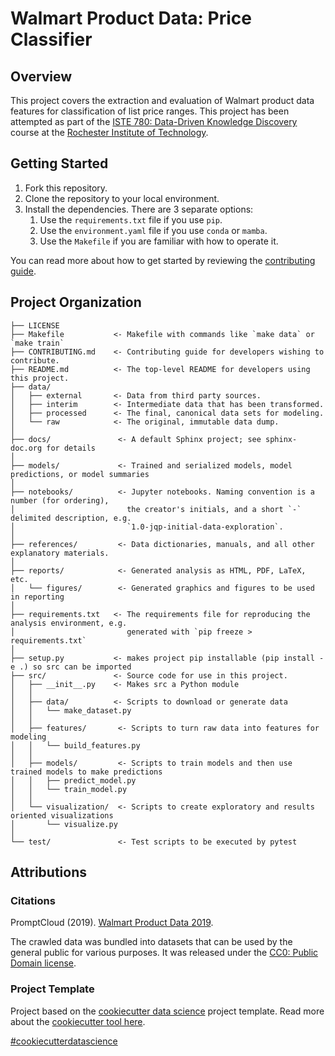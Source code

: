 # Walmart Product Data: Price Classifier

## Overview

This project covers the extraction and evaluation of Walmart product data features for classification of list price ranges. This project has been attempted as part of the [ISTE 780: Data-Driven Knowledge Discovery](https://www.rit.edu/online/study/information-sciences-and-technologies-ms#:~:text=Credits%203-,ISTE-780,-Data%20Driven%20Knowledge) course at the [Rochester Institute of Technology](https://rit.edu/).

## Getting Started

1. Fork this repository.
2. Clone the repository to your local environment.
3. Install the dependencies. There are 3 separate options:
   1. Use the `requirements.txt` file if you use `pip`.
   2. Use the `environment.yaml` file if you use `conda` or `mamba`.
   3. Use the `Makefile` if you are familiar with how to operate it.

You can read more about how to get started by reviewing the [contributing guide](CONTRIBUTING.md).

## Project Organization

    ├── LICENSE
    ├── Makefile           <- Makefile with commands like `make data` or `make train`
    ├── CONTRIBUTING.md    <- Contributing guide for developers wishing to contribute.
    ├── README.md          <- The top-level README for developers using this project.
    ├── data/
    │   ├── external       <- Data from third party sources.
    │   ├── interim        <- Intermediate data that has been transformed.
    │   ├── processed      <- The final, canonical data sets for modeling.
    │   └── raw            <- The original, immutable data dump.
    │
    ├── docs/               <- A default Sphinx project; see sphinx-doc.org for details
    │
    ├── models/             <- Trained and serialized models, model predictions, or model summaries
    │
    ├── notebooks/          <- Jupyter notebooks. Naming convention is a number (for ordering),
    │                         the creator's initials, and a short `-` delimited description, e.g.
    │                         `1.0-jqp-initial-data-exploration`.
    │
    ├── references/         <- Data dictionaries, manuals, and all other explanatory materials.
    │
    ├── reports/            <- Generated analysis as HTML, PDF, LaTeX, etc.
    │   └── figures/        <- Generated graphics and figures to be used in reporting
    │
    ├── requirements.txt   <- The requirements file for reproducing the analysis environment, e.g.
    │                         generated with `pip freeze > requirements.txt`
    │
    ├── setup.py           <- makes project pip installable (pip install -e .) so src can be imported
    ├── src/               <- Source code for use in this project.
    │   ├── __init__.py    <- Makes src a Python module
    │   │
    │   ├── data/          <- Scripts to download or generate data
    │   │   └── make_dataset.py
    │   │
    │   ├── features/       <- Scripts to turn raw data into features for modeling
    │   │   └── build_features.py
    │   │
    │   ├── models/         <- Scripts to train models and then use trained models to make predictions
    │   │   ├── predict_model.py
    │   │   └── train_model.py
    │   │
    │   └── visualization/  <- Scripts to create exploratory and results oriented visualizations
    │       └── visualize.py
    │
    └── test/               <- Test scripts to be executed by pytest

## Attributions

### Citations

PromptCloud (2019). [Walmart Product Data 2019](https://www.kaggle.com/promptcloud/walmart-product-data-2019).

The crawled data was bundled into datasets that can be used by the general public for various purposes. It was released under the [CC0: Public Domain license](https://creativecommons.org/publicdomain/zero/1.0/).

### Project Template

Project based on the [cookiecutter data science](https://drivendata.github.io/cookiecutter-data-science/)  project template. Read more about the [cookiecutter tool here](https://cookiecutter.readthedocs.io/en/latest/README.html).

[#cookiecutterdatascience](https://github.com/topics/cookiecutter-data-science)
